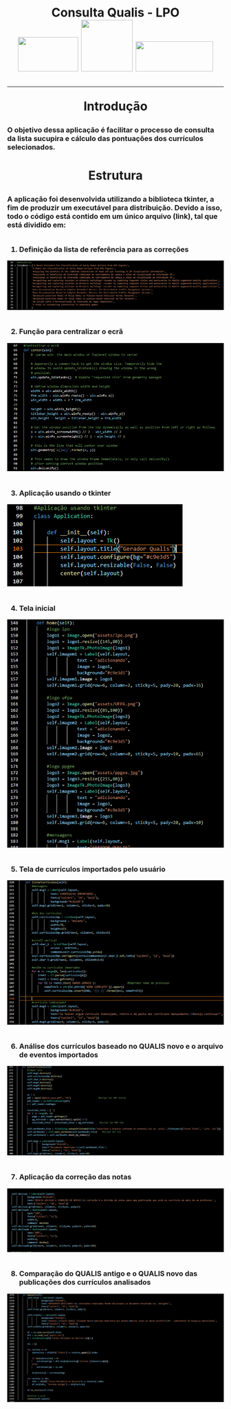 <h1 align="center">Consulta Qualis - LPO<BR><img src="https://www.lpo.ufpa.br/logo.png" width="140" height="80"/> <img src="https://iconape.com/wp-content/files/wn/195324/svg/195324.svg" width="120" height="120"/> <img src="https://www.ppgee.propesp.ufpa.br/IMAGENS/ppgee_site.jpg" width="180" height="70"/></>
  
---
  Introdução
  
<h3>O objetivo dessa aplicação é facilitar o processo de consulta da lista sucupira e cálculo das pontuações dos currículos selecionados.</>
<h1 align="center"></>

  Estrutura
  
<h3>A aplicação foi desenvolvida utilizando a biblioteca tkinter, a fim de produzir um executável para distribuição. Devido a isso, todo o código está contido em um único arquivo (link), tal que está dividido em:<BR/>
<BR/>
  
1. Definição da lista de referência para as correções
  <img src="https://github.com/Horusprg/qualis-LPO/blob/main/assets/referencias.png"/>
  <BR/><BR/>
  
2. Função para centralizar o ecrã
  <img src="https://github.com/Horusprg/qualis-LPO/blob/main/assets/centralizar.png"/>
  <BR/><BR/>
  
3. Aplicação usando o tkinter
  <img src="https://github.com/Horusprg/qualis-LPO/blob/main/assets/aplic.png"/>
  <BR/><BR/>
  
4. Tela inicial
  <img src="https://github.com/Horusprg/qualis-LPO/blob/main/assets/home.png"/>
  <BR/><BR/>
  
5. Tela de currículos importados pelo usuário
  <img src="https://github.com/Horusprg/qualis-LPO/blob/main/assets/curriculos.png"/>
  <BR/><BR/>
  
6. Análise dos currículos baseado no QUALIS novo e o arquivo de eventos importados
  <img src="https://github.com/Horusprg/qualis-LPO/blob/main/assets/analise_curriculos.png"/>
  <BR/><BR/>
  
7. Aplicação da correção das notas
  <img src="https://github.com/Horusprg/qualis-LPO/blob/main/assets/correcao.png"/>
  <BR/><BR/>
  
8. Comparação do QUALIS antigo e o QUALIS novo das publicações dos currículos analisados
  <img src="https://github.com/Horusprg/qualis-LPO/blob/main/assets/mapeamento.png"/>
